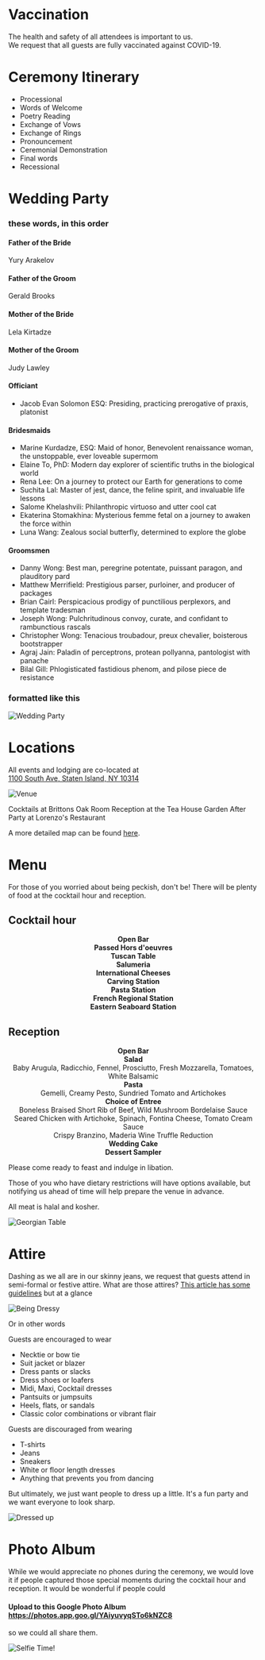 
# Vaccination
The health and safety of all attendees is important to us.  
We request that all guests are fully vaccinated against COVID-19.

# Ceremony Itinerary
- Processional
- Words of Welcome
- Poetry Reading
- Exchange of Vows
- Exchange of Rings
- Pronouncement
- Ceremonial Demonstration
- Final words
- Recessional

# Wedding Party
### these words, in this order

#### Father of the Bride
Yury Arakelov

#### Father of the Groom
Gerald Brooks

#### Mother of the Bride
Lela Kirtadze

#### Mother of the Groom
Judy Lawley

#### Officiant
- Jacob Evan Solomon ESQ: Presiding, practicing prerogative of praxis, platonist

#### Bridesmaids
- Marine Kurdadze, ESQ: Maid of honor, Benevolent renaissance woman, the unstoppable, ever loveable supermom
- Elaine To, PhD: Modern day explorer of scientific truths in the biological world
- Rena Lee: On a journey to protect our Earth for generations to come
- Suchita Lal: Master of jest, dance, the feline spirit, and invaluable life lessons
- Salome Khelashvili: Philanthropic virtuoso and utter cool cat
- Ekaterina Stomakhina: Mysterious femme fetal on a journey to awaken the force within
- Luna Wang: Zealous social butterfly, determined to explore the globe

#### Groomsmen
- Danny Wong: Best man, peregrine potentate, puissant paragon, and plauditory pard
- Matthew Merrifield: Prestigious parser, purloiner, and producer of packages
- Brian Cairl: Perspicacious prodigy of punctilious perplexors, and template tradesman
- Joseph Wong: Pulchritudinous convoy, curate, and confidant to rambunctious rascals
- Christopher Wong: Tenacious troubadour, preux chevalier, boisterous bootstrapper
- Agraj Jain: Paladin of perceptrons, protean pollyanna, pantologist with panache
- Bilal Gill: Phlogisticated fastidious phenom, and pilose piece de resistance


### formatted like this
![Wedding Party](wedding-party.png "Wedding Party")

# Locations
All events and lodging are co-located at  
[1100 South Ave, Staten Island, NY 10314](https://goo.gl/maps/7SmsbWwxsfS6uxTx9)

![Venue](venue.png "Venue")

Cocktails at Brittons Oak Room
Reception at the Tea House Garden
After Party at Lorenzo's Restaurant

A more detailed map can be found [here](https://nicotrasballroom.com/tea-house-garden/).

# Menu
For those of you worried about being peckish, don't be!
There will be plenty of food at the cocktail hour and reception.

## Cocktail hour
<p style="text-align: center;">
<strong>Open Bar</strong><br>
<strong>Passed Hors d'oeuvres</strong><br>
<strong>Tuscan Table</strong><br>
<strong>Salumeria</strong><br>
<strong>International Cheeses</strong><br>
<strong>Carving Station</strong><br>
<strong>Pasta Station</strong><br>
<strong>French Regional Station</strong><br>
<strong>Eastern Seaboard Station</strong><br>
</p>

## Reception
<p style="text-align: center;">
<strong>Open Bar</strong><br>
<strong>Salad</strong><br>
Baby Arugula, Radicchio, Fennel, Prosciutto, Fresh Mozzarella, Tomatoes, White Balsamic<br>
<strong>Pasta</strong><br>
Gemelli, Creamy Pesto, Sundried Tomato and Artichokes<br>
<strong>Choice of Entree</strong><br>
Boneless Braised Short Rib of Beef, Wild Mushroom Bordelaise Sauce<br>
Seared Chicken with Artichoke, Spinach, Fontina Cheese, Tomato Cream Sauce<br>
Crispy Branzino, Maderia Wine Truffle Reduction<br>
<strong>Wedding Cake</strong><br>
<strong>Dessert Sampler</strong>
</p>

Please come ready to feast and indulge in libation.

Those of you who have dietary restrictions will have options available,
but notifying us ahead of time will help prepare the venue in advance.

All meat is halal and kosher.

![Georgian Table](georgian-table.jpeg "Georgian Table")

# Attire
Dashing as we all are in our skinny jeans, we request that guests attend in semi-formal or festive attire. What are those attires? [This article has some guidelines](https://www.brides.com/story/wedding-dress-code-explained) but at a glance

![Being Dressy](dress-code.png "Being Dressy")

Or in other words  

Guests are encouraged to wear
- Necktie or bow tie
- Suit jacket or blazer
- Dress pants or slacks
- Dress shoes or loafers
- Midi, Maxi, Cocktail dresses
- Pantsuits or jumpsuits
- Heels, flats, or sandals
- Classic color combinations or vibrant flair

Guests are discouraged from wearing
- T-shirts
- Jeans
- Sneakers
- White or floor length dresses
- Anything that prevents you from dancing

But ultimately, we just want people to dress up a little.
It's a fun party and we want everyone to look sharp.

![Dressed up](dressed-up.jpg "Dressed up")

# Photo Album
While we would appreciate no phones during the ceremony,
we would love it if people captured those special moments during the cocktail
hour and reception. It would be wonderful if people could

#### Upload to this Google Photo Album https://photos.app.goo.gl/YAiyuvyqSTo6kNZC8  

so we could all share them.

![Selfie Time!](german-selfie.jpg "Selfie Time!")
